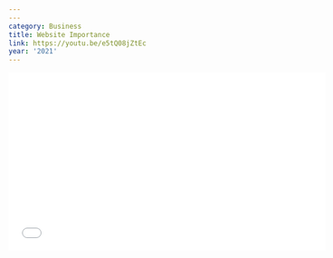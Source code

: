 ```yaml
---
---
category: Business
title: Website Importance
link: https://youtu.be/e5tQ08jZtEc
year: '2021'
---
```

<iframe width="560" height="315" src="{{ page.link }}" frameborder="0" allowfullscreen></iframe>

